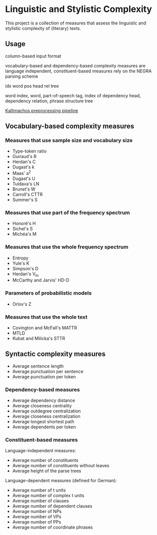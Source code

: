 # Linguistic and Stylistic Complexity #

This project is a collection of measures that assess the linguistic
and stylistic complexity of (literary) texts.

## Usage ##

column-based input format

vocabulary-based and dependency-based complexity measures are language
independent, constituent-based measures rely on the NEGRA parsing
scheme

idx word pos head rel tree

word index, word, part-of-speech tag, index of dependency head,
dependency relation, phrase structure tree

[Kallimachos preprocessing
pipeline](https://gitlab2.informatik.uni-wuerzburg.de/kallimachos/KallimachosEngines)

## Vocabulary-based complexity measures ##

### Measures that use sample size and vocabulary size ###

  * Type-token ratio
  * Guiraud's R
  * Herdan's C
  * Dugast's k
  * Maas' a<sup>2</sup>
  * Dugast's U
  * Tuldava's LN
  * Brunet's W
  * Carroll's CTTR
  * Summer's S

### Measures that use part of the frequency spectrum ###

  * Honoré's H
  * Sichel's S
  * Michéa's M

### Measures that use the whole frequency spectrum ###

  * Entropy
  * Yule's K
  * Simpson's D
  * Herdan's V<sub>m</sub>
  * McCarthy and Jarvis' HD-D

### Parameters of probabilistic models ###

  * Orlov's Z

### Measures that use the whole text ###

  * Covington and McFall's MATTR
  * MTLD
  * Kubat and Milicka's STTR

## Syntactic complexity measures ##

  * Average sentence length
  * Average punctuation per sentence
  * Average punctuation per token

### Dependency-based measures

  * Average dependency distance
  * Average closeness centrality
  * Average outdegree centralization
  * Average closeness centralization
  * Average longest shortest path
  * Average dependents per token

### Constituent-based measures

Language-independent measures:
  * Average number of constituents
  * Average number of constituents without leaves
  * Average height of the parse trees

Language-dependent measures (defined for German):
  * Average number of t units
  * Average number of complex t units
  * Average number of clauses
  * Average number of dependent clauses
  * Average number of NPs
  * Average number of VPs
  * Average number of PPs
  * Average number of coordinate phrases
